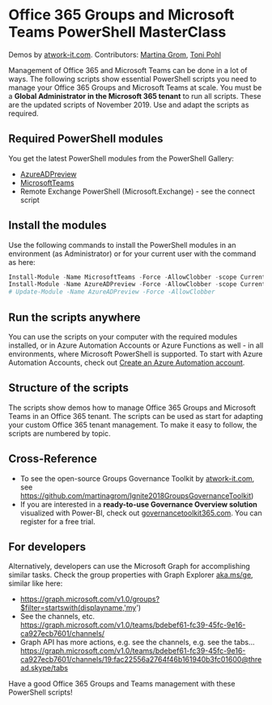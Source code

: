 # Office 365 Groups and Microsoft Teams PowerShell MasterClass

Demos by [atwork-it.com](https://www.atwork-it.com/).
Contributors: [Martina Grom](https://twitter.com/magrom), [Toni Pohl](https://twitter.com/atwork)

Management of Office 365 and Microsoft Teams can be done in a lot of ways. The following scripts show essential PowerShell scripts you need to manage your Office 365 Groups and Microsoft Teams at scale. You must be a **Global Administrator in the Microsoft 365 tenant** to run all scripts. These are the updated scripts of November 2019. Use and adapt the scripts as required.

## Required PowerShell modules

You get the latest PowerShell modules from the PowerShell Gallery:

- [AzureADPreview](https://www.powershellgallery.com/packages/AzureADPreview/)
- [MicrosoftTeams](https://www.powershellgallery.com/packages/MicrosoftTeams/)
- Remote Exchange PowerShell (Microsoft.Exchange) - see the connect script

## Install the modules

Use the following commands to install the PowerShell modules in an environment (as Administrator) or for your current user with the command as here:

~~~~powershell
Install-Module -Name MicrosoftTeams -Force -AllowClobber -scope CurrentUser
Install-Module -Name AzureADPreview -Force -AllowClobber -scope CurrentUser
# Update-Module -Name AzureADPreview -Force -AllowClobber
~~~~

## Run the scripts anywhere

You can use the scripts on your computer with the required modules installed, or in Azure Automation Accounts or Azure Functions as well - in all environments, where Microsoft PowerShell is supported. To start with Azure Automation Accounts, check out [Create an Azure Automation account](https://docs.microsoft.com/en-us/azure/automation/automation-quickstart-create-account).

## Structure of the scripts

The scripts show demos how to manage  Office 365 Groups and Microsoft Teams in an Office 365 tenant. The scripts can be used as start for adapting your custom Office 365 tenant management. To make it easy to follow, the scripts are numbered by topic.

## Cross-Reference

- To see the open-source Groups Governance Toolkit by [atwork-it.com](https://www.atwork-it.com/), see https://github.com/martinagrom/Ignite2018GroupsGovernanceToolkit) 
- If you are interested in a **ready-to-use Governance Overview solution** visualized with Power-BI, check out [governancetoolkit365.com](https://governancetoolkit365.com/). You can register for a free trial.

## For developers

Alternatively, developers can use the Microsoft Graph for accomplishing similar tasks. Check the group properties with Graph Explorer [aka.ms/ge](https://aka.ms/ge), similar like here:

- https://graph.microsoft.com/v1.0/groups?$filter=startswith(displayname,'my')
- See the channels, etc. https://graph.microsoft.com/v1.0/teams/bdebef61-fc39-45fc-9e16-ca927ecb7601/channels/
- Graph API has more actions, e.g. see the channels, e.g. see the tabs... https://graph.microsoft.com/v1.0/teams/bdebef61-fc39-45fc-9e16-ca927ecb7601/channels/19:fac22556a2764f46b161940b3fc01600@thread.skype/tabs

Have a good Office 365 Groups and Teams management with these PowerShell scripts!
